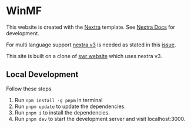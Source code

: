 # WinMF 

This website is created with the [Nextra](https://nextra.site) template. See [Nextra Docs](https://nextra.site/docs) for development.

For multi language support [nextra v3](https://the-guild.dev/blog/nextra-3) is needed as stated in this [issue](https://github.com/shuding/nextra/issues/3139). 

This site is built on a clone of [swr website](https://github.com/shuding/nextra/tree/v3/examples/swr-site) which uses nextra v3.

## Local Development

Follow these steps

1. Run `npm install -g pnpm` in terminal
2. Run `pnpm update` to update the dependencies.
3. Run `pnpm i` to install the dependencies.
4. Run `pnpm dev` to start the development server and visit localhost:3000.